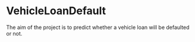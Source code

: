 # VehicleLoanDefault
The aim of the project is to predict whether a vehicle loan will be defaulted or not.
